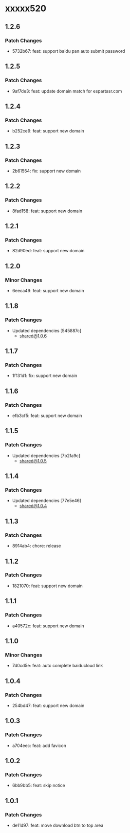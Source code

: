 # xxxxx520

## 1.2.6

### Patch Changes

- 5732b67: feat: support baidu pan auto submit password

## 1.2.5

### Patch Changes

- 9af7de3: feat: update domain match for espartasr.com

## 1.2.4

### Patch Changes

- b252ce9: feat: support new domain

## 1.2.3

### Patch Changes

- 2b61554: fix: support new domain

## 1.2.2

### Patch Changes

- 8fad158: feat: support new domain

## 1.2.1

### Patch Changes

- 82d90ed: feat: support new domain

## 1.2.0

### Minor Changes

- 6eeca49: feat: support new domain

## 1.1.8

### Patch Changes

- Updated dependencies [545887c]
  - shared@1.0.6

## 1.1.7

### Patch Changes

- 1f131d1: fix: support new domain

## 1.1.6

### Patch Changes

- efb3cf5: feat: support new domain

## 1.1.5

### Patch Changes

- Updated dependencies [7b2fa9c]
  - shared@1.0.5

## 1.1.4

### Patch Changes

- Updated dependencies [77e5e46]
  - shared@1.0.4

## 1.1.3

### Patch Changes

- 8914ab4: chore: release

## 1.1.2

### Patch Changes

- 1821070: feat: support new domain

## 1.1.1

### Patch Changes

- a40572c: feat: support new domain

## 1.1.0

### Minor Changes

- 7d0cd5e: feat: auto complete baiducloud link

## 1.0.4

### Patch Changes

- 254bd47: feat: support new domain

## 1.0.3

### Patch Changes

- a704eec: feat: add favicon

## 1.0.2

### Patch Changes

- 6bb9bb5: feat: skip notice

## 1.0.1

### Patch Changes

- de11d97: feat: move download btn to top area
